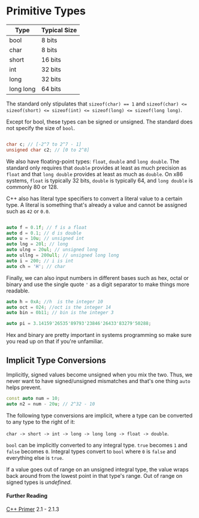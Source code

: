 # Primitive Types

| Type | **Typical** Size |
| ---- | ---- |
| bool | 8 bits |
| char | 8 bits |
| short | 16 bits |
| int | 32 bits |
| long | 32 bits|
| long long | 64 bits |

The standard only stipulates that `sizeof(char) == 1` and `sizeof(char) <= sizeof(short) <= sizeof(int) <= sizeof(long) <= sizeof(long long)`.

Except for bool, these types can be signed or unsigned. The standard does not specify the size of `bool`.

```c++

char c; // [-2^7 to 2^7 - 1]
unsigned char c2; // [0 to 2^8]

```

We also have floating-point types: `float`, `double` and `long double`. The standard only requires that `double` provides at least as much precision as `float` and that `long double` provides at least as much as `double`. On x86 systems, `float` is typically 32 bits, `double` is typically 64, and `long double` is commonly 80 or 128.

C++ also has literal type specifiers to convert a literal value to a certain type. A literal is something that's already a value and cannot be assigned such as `42` or `0.0`.

```c++

auto f = 0.1f; // f is a float
auto d = 0.1; // d is double
auto u = 10u; // unsigned int
auto lng = 20l; // long
auto ulng = 20ul; // unsigned long
auto ullng = 200ull; // unsigned long long
auto i = 200; // i is int
auto ch = 'H'; // char

```

Finally, we can also input numbers in different bases such as hex, octal or binary and use the single quote `'` as a digit separator to make things more readable.

```c++
auto h = 0xA; //h  is the integer 10
auto oct = 024; //oct is the integer 14
auto bin = 0b11; // bin is the integer 3

auto pi = 3.14159'26535'89793'23846'26433'83279'50288;
```

Hex and binary are pretty important in systems programming so make sure you read up on that if you're unfamiliar.

## Implicit Type Conversions

Implicitly, signed values become unsigned when you mix the two. Thus, we never want to have signed/unsigned mismatches and that's one thing `auto` helps prevent.

```c++
const auto num = 10;
auto n2 = num - 20u; // 2^32 - 10
```

The following type conversions are implicit, where a type can be converted to any type to the right of it:

`char -> short -> int -> long -> long long -> float -> double`.

`bool` can be implicitly converted to any integral type. `true` becomes `1` and `false` becomes `0`. Integral types convert to `bool` where `0` is `false` and everything else is `true`.

If a value goes out of range on an unsigned integral type, the value wraps back around from the lowest point in that type's range. Out of range on signed types is *undefined*.

#### Further Reading

[C++ Primer](https://github.com/yanshengjia/cpp-playground/blob/master/cpp-primer/resource/C%2B%2B%20Primer%20(5th%20Edition).pdf) 2.1 - 2.1.3